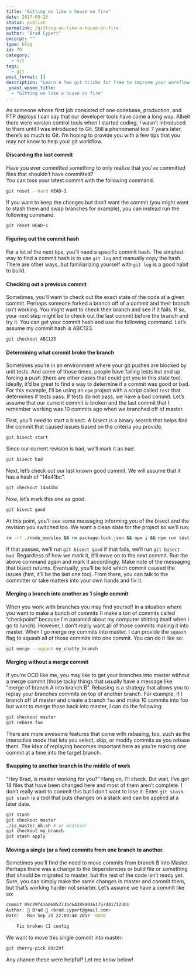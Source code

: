 ```yaml
---
title: "Gitting on like a house on fire"
date: 2017-09-26
status: publish
permalink: /gitting-on-like-a-house-on-fire
author: "Brad Cypert"
excerpt: ""
type: blog
id: 70
category:
  - Git
tags:
  - git
post_format: []
description: "Learn a few git tricks for free to improve your workflow and code like a git master!"
_yoast_wpseo_title:
  - "Gitting on like a house on fire"
---
```


As someone whose first job consisted of one codebase, production, and FTP deploys I can say that our developer tools have come a long way. Albeit there were version control tools when I started coding, I wasn’t introduced to them until I was introduced to Git. Still a phenomenal tool 7 years later, there’s so much to Git. I’m hoping to provide you with a few tips that you may not know to help your git workflow.

#### Discarding the last commit

Have you ever committed something to only realize that you’ve committed files that shouldn’t have committed?  
You can toss your latest commit with the following command.

```bash
git reset --hard HEAD~1

```

If you want to keep the changes but don’t want the commit (you might want to stash them and swap branches for example), you can instead run the following command.

```bash
git reset HEAD~1

```

#### Figuring out the commit hash

For a lot of the next tips, you’ll need a specific commit hash. The simplest way to find a commit hash is to use `git log` and manually copy the hash. There are other ways, but familiarizing yourself with `git log` is a good habit to build.

#### Checking out a previous commit

Sometimes, you’ll want to check out the exact state of the code at a given commit. Perhaps someone forked a branch off of a commit and their branch isn’t working. You might want to check their branch and see if it fails. If so, your next step might be to check out the last commit before the branch and try it. You can get your commit hash and use the following command. Let’s assume my commit hash is ABC123.

```bash
git checkout ABC123

```

#### Determining what commit broke the branch

Sometimes you’re in an environment where your git pushes are blocked by unit tests. And some of those times, people have failing tests but end up forcing a push (there are other cases that could get you in this state too). Ideally, it’d be great to find a way to determine if a commit was good or bad. For this example, I’ll be using an `npm` project with a script called `test` that determines if tests pass. If tests do not pass, we have a bad commit. Let’s assume that our current commit is broken and the last commit that I remember working was 10 commits ago when we branched off of master.

First, you’ll need to start a bisect. A bisect is a binary search that helps find the commit that caused issues based on the criteria you provide.

```bash
git bisect start

```

Since our current revision is bad, we’ll mark it as bad.

```bash
git bisect bad

```

Next, let’s check out our last known good commit. We will assume that it has a hash of “14a41bc”.

```bash
git checkout 14a41bc
```

Now, let’s mark this one as good.

```bash
git bisect good
```

At this point, you’ll see some messaging informing you of the bisect and the revision you switched too. We want a clean slate for the project so we’ll run:

```bash
rm -rf ./node_modules && rm package-lock.json && npm i && npm run test

```

If that passes, we’ll run `git bisect good` if that fails, we’ll run `git bisect bad`. Regardless of how we mark it, it’ll move on to the next commit. Run the above command again and mark it accordingly. Make note of the messaging that bisect returns. Eventually, you’ll be told which commit caused the issues (hint, it’ll be the last one too). From there, you can talk to the committer or take matters into your own hands and fix it.

#### Merging a branch into another as 1 single commit

When you work with branches you may find yourself in a situation where you want to make a bunch of commits (I make a ton of commits called “checkpoint” because I’m paranoid about my computer shitting itself when I go to lunch). However, I don’t really want all of those commits making it into master. When I go merge my commits into master, I can provide the `squash` flag to squash all of those commits into one commit. You can do it like so:

```bash
git merge --squash my_chatty_branch

```

#### Merging without a merge commit

If you’re OCD like me, you may like to get your branches into master without a merge commit (those tacky things that usually have a message like “merge of branch A into branch B”. Rebasing is a strategy that allows you to replay your branches commits on top of another branch. For example, if I branch off of master and create a branch `foo` and make 10 commits into foo but want to merge those back into master, I can do the following:

```bash
git checkout master
git rebase foo
```

There are more awesome features that come with rebasing, too, such as the interactive mode that lets you select, skip, or modify commits as you rebase them. The idea of replaying becomes important here as you’re making one commit at a time into the target branch.

#### Swapping to another branch in the middle of work

“Hey Brad, is master working for you?” Hang on, I’ll check. But wait, I’ve got 18 files that have been changed here and most of them aren’t complete. I don’t really want to commit this but I don’t want to lose it. Enter `git stash`. `git stash` is a tool that puts changes on a stack and can be applied at a later date.

```bash
git stash
git checkout master
./is_master_ok.sh # or whatever
git checkout my_branch
git stash apply
```

#### Moving a single (or a few) commits from one branch to another.

Sometimes you’ll find the need to move commits from branch B into Master. Perhaps there was a change to the dependencies or build file or something that should be migrated to master, but the rest of the code isn’t ready yet. Sure, you can simply make the same changes in master and commit them, but that’s working harder not smarter. Let’s assume we have a commit like so:

```bash
commit 09c29f4160685273bc64389a0161757d417123b1
Author: 👾 Brad 👾 <brad.cypert@gmail.com>
Date:   Mon Sep 25 22:09:44 2017 -0400

    Fix broken CI config
```

We want to move this single commit into master:

```bash
git cherry-pick 09c29f
```

Any chance these were helpful? Let me know below!
